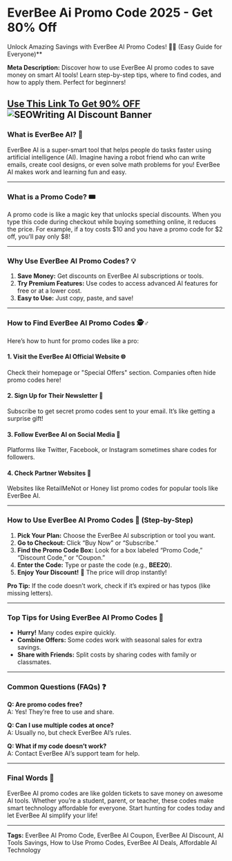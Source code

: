 # EverBee Ai Promo Code 2025 - Get 80% Off

Unlock Amazing Savings with EverBee AI Promo Codes! 🐝✨ (Easy Guide for Everyone)**  

**Meta Description:** Discover how to use EverBee AI promo codes to save money on smart AI tools! Learn step-by-step tips, where to find codes, and how to apply them. Perfect for beginners! 

[Use This Link To Get 90% OFF]( https://www.everbee.io/?via=malik)
![SEOWriting AI Discount Banner](https://i.ytimg.com/vi/HbJa2W6xjy0/maxresdefault.jpg)
---

### **What is EverBee AI? 🤖**  
EverBee AI is a super-smart tool that helps people do tasks faster using artificial intelligence (AI). Imagine having a robot friend who can write emails, create cool designs, or even solve math problems for you! EverBee AI makes work and learning fun and easy.  

---

### **What is a Promo Code? 🎟️**  
A promo code is like a magic key that unlocks special discounts. When you type this code during checkout while buying something online, it reduces the price. For example, if a toy costs $10 and you have a promo code for $2 off, you’ll pay only $8!  

---

### **Why Use EverBee AI Promo Codes? 💡**  
1. **Save Money:** Get discounts on EverBee AI subscriptions or tools.  
2. **Try Premium Features:** Use codes to access advanced AI features for free or at a lower cost.  
3. **Easy to Use:** Just copy, paste, and save!  

---

### **How to Find EverBee AI Promo Codes 🕵️♂️**  
Here’s how to hunt for promo codes like a pro:  

#### **1. Visit the EverBee AI Official Website 🌐**  
Check their homepage or "Special Offers" section. Companies often hide promo codes here!  

#### **2. Sign Up for Their Newsletter 📧**  
Subscribe to get secret promo codes sent to your email. It’s like getting a surprise gift!  

#### **3. Follow EverBee AI on Social Media 📱**  
Platforms like Twitter, Facebook, or Instagram sometimes share codes for followers.  

#### **4. Check Partner Websites 🌟**  
Websites like RetailMeNot or Honey list promo codes for popular tools like EverBee AI.  

---

### **How to Use EverBee AI Promo Codes 🛒 (Step-by-Step)**  
1. **Pick Your Plan:** Choose the EverBee AI subscription or tool you want.  
2. **Go to Checkout:** Click “Buy Now” or “Subscribe.”  
3. **Find the Promo Code Box:** Look for a box labeled “Promo Code,” “Discount Code,” or “Coupon.”  
4. **Enter the Code:** Type or paste the code (e.g., **BEE20**).  
5. **Enjoy Your Discount!** 💸 The price will drop instantly!  

**Pro Tip:** If the code doesn’t work, check if it’s expired or has typos (like missing letters).  

---

### **Top Tips for Using EverBee AI Promo Codes 🎯**  
- **Hurry!** Many codes expire quickly.  
- **Combine Offers:** Some codes work with seasonal sales for extra savings.  
- **Share with Friends:** Split costs by sharing codes with family or classmates.  

---

### **Common Questions (FAQs) ❓**  
**Q: Are promo codes free?**  
A: Yes! They’re free to use and share.  

**Q: Can I use multiple codes at once?**  
A: Usually no, but check EverBee AI’s rules.  

**Q: What if my code doesn’t work?**  
A: Contact EverBee AI’s support team for help.  

---

### **Final Words 🎉**  
EverBee AI promo codes are like golden tickets to save money on awesome AI tools. Whether you’re a student, parent, or teacher, these codes make smart technology affordable for everyone. Start hunting for codes today and let EverBee AI simplify your life!  

---

**Tags:** EverBee AI Promo Code, EverBee AI Coupon, EverBee AI Discount, AI Tools Savings, How to Use Promo Codes, EverBee AI Deals, Affordable AI Technology
